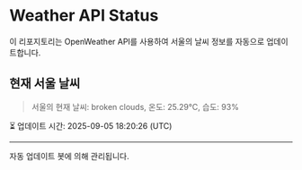 
# Weather API Status

이 리포지토리는 OpenWeather API를 사용하여 서울의 날씨 정보를 자동으로 업데이트합니다.

## 현재 서울 날씨
> 서울의 현재 날씨: broken clouds, 온도: 25.29°C, 습도: 93%

⏳ 업데이트 시간: 2025-09-05 18:20:26 (UTC)

---
자동 업데이트 봇에 의해 관리됩니다.

